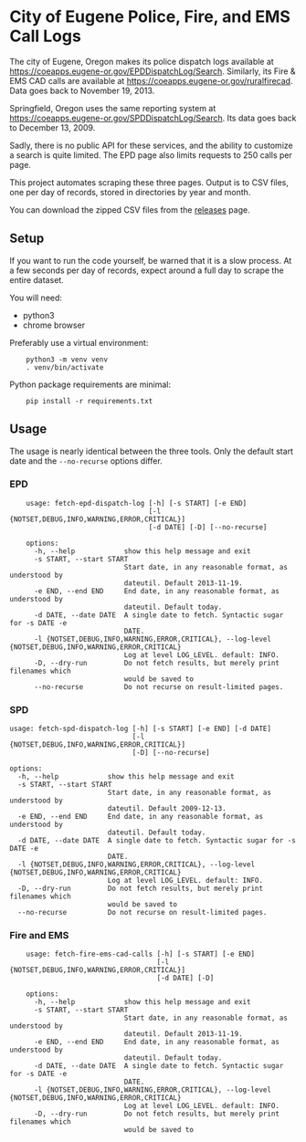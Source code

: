 # City of Eugene Police, Fire, and EMS Call Logs

The city of Eugene, Oregon makes its police dispatch logs available at
https://coeapps.eugene-or.gov/EPDDispatchLog/Search.
Similarly, its Fire & EMS CAD calls are available at 
https://coeapps.eugene-or.gov/ruralfirecad.
Data goes back to November 19, 2013.

Springfield, Oregon uses the same reporting system at 
https://coeapps.eugene-or.gov/SPDDispatchLog/Search.
Its data goes back to December 13, 2009.

Sadly, there is no public API for these services,
and the ability to customize a search is quite limited. 
The EPD page also limits requests to 250 calls per page.

This project automates scraping these three pages.
Output is to CSV files, one per day of records,
stored in directories by year and month.

You can download the zipped CSV files from the 
[releases](https://github.com/nbirnel/eugene-or-police-fire-ems-call-logs/releases)
page.

## Setup

If you want to run the code yourself, be warned that it is a slow process.
At a few seconds per day of records, expect around a full day to scrape
the entire dataset.

You will need:

* python3
* chrome browser

Preferably use a virtual environment:

```
    python3 -m venv venv
    . venv/bin/activate
```

Python package requirements are minimal:

```
    pip install -r requirements.txt
```

## Usage

The usage is nearly identical between the three tools. 
Only the default start date and the `--no-recurse` options differ.

### EPD

```
    usage: fetch-epd-dispatch-log [-h] [-s START] [-e END]
                                  [-l {NOTSET,DEBUG,INFO,WARNING,ERROR,CRITICAL}]
                                  [-d DATE] [-D] [--no-recurse]

    options:
      -h, --help            show this help message and exit
      -s START, --start START
                            Start date, in any reasonable format, as understood by
                            dateutil. Default 2013-11-19.
      -e END, --end END     End date, in any reasonable format, as understood by
                            dateutil. Default today.
      -d DATE, --date DATE  A single date to fetch. Syntactic sugar for -s DATE -e
                            DATE.
      -l {NOTSET,DEBUG,INFO,WARNING,ERROR,CRITICAL}, --log-level {NOTSET,DEBUG,INFO,WARNING,ERROR,CRITICAL}
                            Log at level LOG_LEVEL. default: INFO.
      -D, --dry-run         Do not fetch results, but merely print filenames which
                            would be saved to
      --no-recurse          Do not recurse on result-limited pages.
```

### SPD

```
usage: fetch-spd-dispatch-log [-h] [-s START] [-e END] [-d DATE]
                              [-l {NOTSET,DEBUG,INFO,WARNING,ERROR,CRITICAL}]
                              [-D] [--no-recurse]

options:
  -h, --help            show this help message and exit
  -s START, --start START
                        Start date, in any reasonable format, as understood by
                        dateutil. Default 2009-12-13.
  -e END, --end END     End date, in any reasonable format, as understood by
                        dateutil. Default today.
  -d DATE, --date DATE  A single date to fetch. Syntactic sugar for -s DATE -e
                        DATE.
  -l {NOTSET,DEBUG,INFO,WARNING,ERROR,CRITICAL}, --log-level {NOTSET,DEBUG,INFO,WARNING,ERROR,CRITICAL}
                        Log at level LOG_LEVEL. default: INFO.
  -D, --dry-run         Do not fetch results, but merely print filenames which
                        would be saved to
  --no-recurse          Do not recurse on result-limited pages.
```

### Fire and EMS

```
    usage: fetch-fire-ems-cad-calls [-h] [-s START] [-e END]
                                    [-l {NOTSET,DEBUG,INFO,WARNING,ERROR,CRITICAL}]
                                    [-d DATE] [-D]

    options:
      -h, --help            show this help message and exit
      -s START, --start START
                            Start date, in any reasonable format, as understood by
                            dateutil. Default 2013-11-19.
      -e END, --end END     End date, in any reasonable format, as understood by
                            dateutil. Default today.
      -d DATE, --date DATE  A single date to fetch. Syntactic sugar for -s DATE -e
                            DATE.
      -l {NOTSET,DEBUG,INFO,WARNING,ERROR,CRITICAL}, --log-level {NOTSET,DEBUG,INFO,WARNING,ERROR,CRITICAL}
                            Log at level LOG_LEVEL. default: INFO.
      -D, --dry-run         Do not fetch results, but merely print filenames which
                            would be saved to
```
